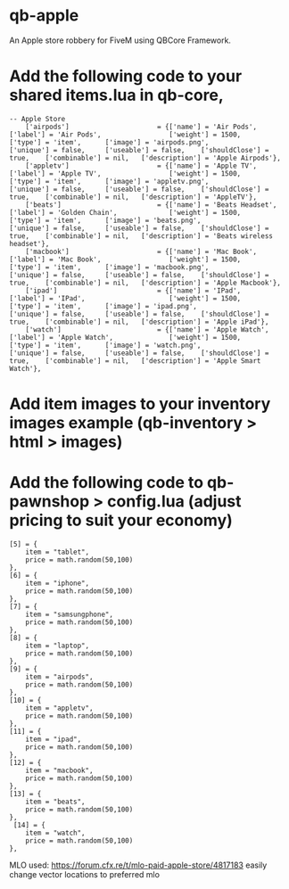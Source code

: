 # qb-apple
An Apple store robbery for FiveM using QBCore Framework.



# Add the following code to your shared items.lua in qb-core, 

```
-- Apple Store
	['airpods'] 				 	 = {['name'] = 'Air Pods', 			  	     	['label'] = 'Air Pods', 			    ['weight'] = 1500, 		['type'] = 'item', 		['image'] = 'airpods.png', 			    ['unique'] = false, 	['useable'] = false, 	['shouldClose'] = true,	   ['combinable'] = nil,   ['description'] = 'Apple Airpods'},
	['appletv'] 				     = {['name'] = 'Apple TV', 			  	  	    ['label'] = 'Apple TV', 			    ['weight'] = 1500, 		['type'] = 'item', 		['image'] = 'appletv.png', 		        ['unique'] = false, 	['useable'] = false, 	['shouldClose'] = true,	   ['combinable'] = nil,   ['description'] = 'AppleTV'},
	['beats'] 				 	     = {['name'] = 'Beats Headset', 			  	['label'] = 'Golden Chain', 			['weight'] = 1500, 		['type'] = 'item', 		['image'] = 'beats.png', 			    ['unique'] = false, 	['useable'] = false, 	['shouldClose'] = true,	   ['combinable'] = nil,   ['description'] = 'Beats wireless headset'},
	['macbook'] 				     = {['name'] = 'Mac Book', 			  	     	['label'] = 'Mac Book', 			    ['weight'] = 1500, 		['type'] = 'item', 		['image'] = 'macbook.png', 		        ['unique'] = false, 	['useable'] = false, 	['shouldClose'] = true,	   ['combinable'] = nil,   ['description'] = 'Apple Macbook'},
	['ipad'] 			 	 	     = {['name'] = 'IPad', 			  			    ['label'] = 'IPad', 				    ['weight'] = 1500, 	    ['type'] = 'item', 		['image'] = 'ipad.png', 				['unique'] = false, 	['useable'] = false, 	['shouldClose'] = true,    ['combinable'] = nil,   ['description'] = 'Apple iPad'},
	['watch'] 			 	 	     = {['name'] = 'Apple Watch', 			  		['label'] = 'Apple Watch', 				['weight'] = 1500, 	    ['type'] = 'item', 		['image'] = 'watch.png', 				['unique'] = false, 	['useable'] = false, 	['shouldClose'] = true,    ['combinable'] = nil,   ['description'] = 'Apple Smart Watch'},
```

# Add item images to your inventory images example (qb-inventory > html > images)



# Add the following code to qb-pawnshop > config.lua (adjust pricing to suit your economy) 
    [5] = {
        item = "tablet",
        price = math.random(50,100)
    },
    [6] = {
        item = "iphone",
        price = math.random(50,100)
    },
    [7] = {
        item = "samsungphone",
        price = math.random(50,100)
    },
    [8] = {
        item = "laptop",
        price = math.random(50,100)
    },
    [9] = {
        item = "airpods",
        price = math.random(50,100)
    },
    [10] = {
        item = "appletv",
        price = math.random(50,100)
    },
    [11] = {
        item = "ipad",
        price = math.random(50,100)
    },
    [12] = {
        item = "macbook",
        price = math.random(50,100)
    },
    [13] = {
        item = "beats",
        price = math.random(50,100)
    },
     [14] = {
        item = "watch",
        price = math.random(50,100)
    },

MLO used: https://forum.cfx.re/t/mlo-paid-apple-store/4817183
easily change vector locations to preferred mlo
